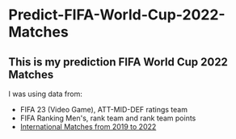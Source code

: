 # Predict-FIFA-World-Cup-2022-Matches

This is my prediction FIFA World Cup 2022 Matches
--
I was using data from:
- FIFA 23 (Video Game), ATT-MID-DEF ratings team
- FIFA Ranking Men's, rank team and rank team points
- [International Matches from 2019 to 2022](https://www.kaggle.com/datasets/martj42/international-football-results-from-1872-to-2017)
